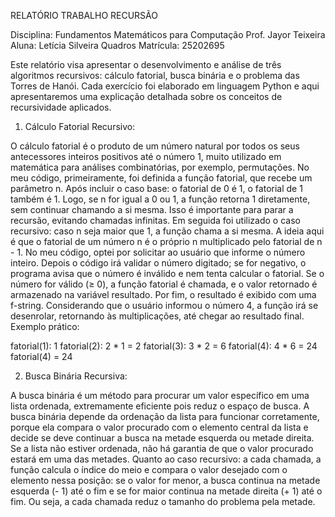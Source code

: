 RELATÓRIO TRABALHO RECURSÃO

Disciplina: Fundamentos Matemáticos para Computação
Prof. Jayor Teixeira
Aluna: Letícia Silveira Quadros
Matrícula: 25202695

Este relatório visa apresentar o desenvolvimento e análise de três algoritmos recursivos: cálculo fatorial, busca binária e o problema das Torres de Hanói. Cada exercício foi elaborado em linguagem Python e aqui apresentaremos uma explicação detalhada sobre os conceitos de recursividade aplicados.

1) Cálculo Fatorial Recursivo:

O cálculo fatorial é o produto de um número natural por todos os seus antecessores inteiros positivos até o número 1, muito utilizado em matemática para análises combinatórias, por exemplo, permutações. No meu código, primeiramente, foi definida a função fatorial, que recebe um parâmetro n. Após incluir o caso base: o fatorial de 0 é 1, o fatorial de 1 também é 1. Logo, se n for igual a 0 ou 1, a função retorna 1 diretamente, sem continuar chamando a si mesma. Isso é importante para parar a recursão, evitando chamadas infinitas. Em seguida foi utilizado o caso recursivo: caso n seja maior que 1, a função chama a si mesma. A ideia aqui é que o fatorial de um número n é o próprio n multiplicado pelo fatorial de n - 1. No meu código, optei por solicitar ao usuário que informe o número inteiro. Depois o código irá validar o número digitado; se for negativo, o programa avisa que o número é inválido e nem tenta calcular o fatorial. Se o número for válido (≥ 0), a função fatorial é chamada, e o valor retornado é armazenado na variável resultado. Por fim, o resultado é exibido com uma f-string. Considerando que o usuário informou o número 4, a função irá se desenrolar, retornando às multiplicações, até chegar ao resultado final. Exemplo prático:

fatorial(1): 1
fatorial(2): 2 * 1 = 2
fatorial(3): 3 * 2 = 6
fatorial(4): 4 * 6 = 24
fatorial(4) = 24

2) Busca Binária Recursiva:

A busca binária é um método para procurar um valor específico em uma lista ordenada, extremamente eficiente pois reduz o espaço de busca. A busca binária depende da ordenação da lista para funcionar corretamente, porque ela compara o valor procurado com o elemento central da lista e decide se deve continuar a busca na metade esquerda ou metade direita. Se a lista não estiver ordenada, não há garantia de que o valor procurado estará em uma das metades. Quanto ao caso recursivo: a cada chamada, a função calcula o índice do meio e compara o valor desejado com o elemento nessa posição: se o valor for menor, a busca continua na metade esquerda (- 1) até o fim e se for maior continua na metade direita (+ 1) até o fim. Ou seja, a cada chamada reduz o tamanho do problema pela metade.


